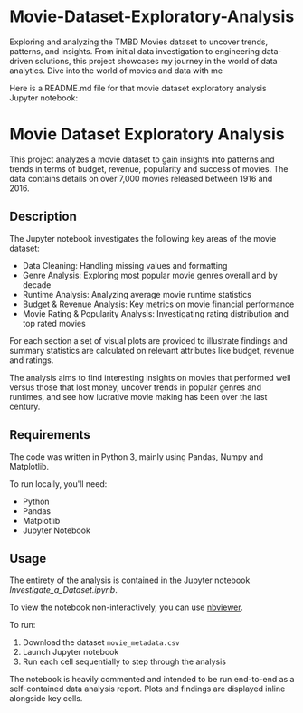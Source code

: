 # Movie-Dataset-Exploratory-Analysis
Exploring and analyzing the TMBD Movies dataset to uncover trends, patterns, and insights. From initial data investigation to engineering data-driven solutions, this project showcases my journey in the world of data analytics. Dive into the world of movies and data with me

Here is a README.md file for that movie dataset exploratory analysis Jupyter notebook:

# Movie Dataset Exploratory Analysis

This project analyzes a movie dataset to gain insights into patterns and trends in terms of budget, revenue, popularity and success of movies. The data contains details on over 7,000 movies released between 1916 and 2016.

## Description

The Jupyter notebook investigates the following key areas of the movie dataset:

- Data Cleaning: Handling missing values and formatting
- Genre Analysis: Exploring most popular movie genres overall and by decade 
- Runtime Analysis: Analyzing average movie runtime statistics
- Budget & Revenue Analysis: Key metrics on movie financial performance 
- Movie Rating & Popularity Analysis: Investigating rating distribution and top rated movies  

For each section a set of visual plots are provided to illustrate findings and summary statistics are calculated on relevant attributes like budget, revenue and ratings.

The analysis aims to find interesting insights on movies that performed well versus those that lost money, uncover trends in popular genres and runtimes, and see how lucrative movie making has been over the last century.

## Requirements

The code was written in Python 3, mainly using Pandas, Numpy and Matplotlib.

To run locally, you'll need:

- Python 
- Pandas
- Matplotlib
- Jupyter Notebook

## Usage 

The entirety of the analysis is contained in the Jupyter notebook *Investigate_a_Dataset.ipynb*. 

To view the notebook non-interactively, you can use [nbviewer](https://nbviewer.jupyter.org/).

To run:

1. Download the dataset `movie_metadata.csv`
2. Launch Jupyter notebook
3. Run each cell sequentially to step through the analysis 

The notebook is heavily commented and intended to be run end-to-end as a self-contained data analysis report. Plots and findings are displayed inline alongside key cells.
